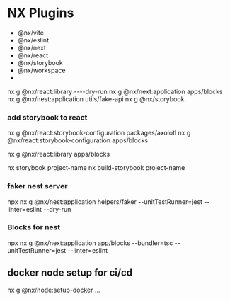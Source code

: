 # NX Plugins
- @nx/vite
- @nx/eslint
- @nx/next
- @nx/react
- @nx/storybook
- @nx/workspace
- 

nx g @nx/react:library ----dry-run
nx g @nx/next:application apps/blocks
nx g @nx/nest:application utils/fake-api
nx g @nx/storybook

### add storybook to react
nx g @nx/react:storybook-configuration packages/axolotl
nx g @nx/react:storybook-configuration apps/blocks

nx g @nx/react:library apps/blocks

nx storybook project-name
nx build-storybook project-name


### faker nest server
npx nx g @nx/nest:application helpers/faker --unitTestRunner=jest --linter=eslint --dry-run

### Blocks for nest
npx nx g @nx/next:application app/blocks --bundler=tsc --unitTestRunner=jest --linter=eslint

## docker node setup for ci/cd
nx g @nx/node:setup-docker ...

